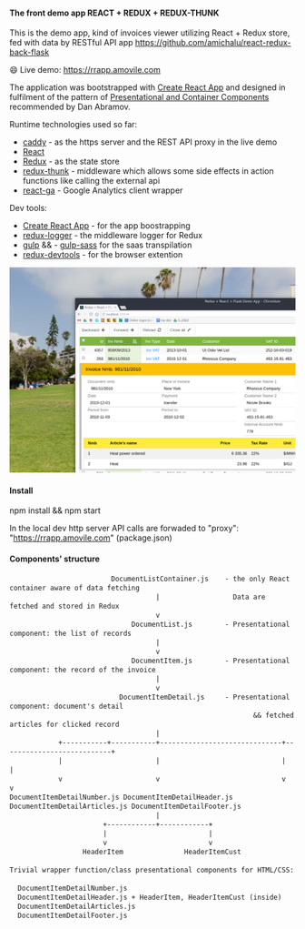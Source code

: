 #### The front demo app REACT + REDUX + REDUX-THUNK

This is the demo app, kind of invoices viewer utilizing React + Redux store, fed with data by RESTful API app  https://github.com/amichalu/react-redux-back-flask

:smile: Live demo: https://rrapp.amovile.com

The application was bootstrapped with [Create React App](https://github.com/facebookincubator/create-react-app) and designed in fulfilment of the pattern of [Presentational and Container Components](https://medium.com/@dan_abramov/smart-and-dumb-components-7ca2f9a7c7d0) recommended by Dan Abramov.

Runtime technologies used so far:

* [caddy](https://caddyserver.com/) - as the https server and the REST API proxy in the live demo
* [React](https://facebook.github.io/react/)
* [Redux](http://redux.js.org/) - as the state store
* [redux-thunk](https://github.com/gaearon/redux-thunk) - middleware which allows some side effects in action functions like calling the external api
* [react-ga](https://github.com/react-ga/react-ga) - Google Analytics client wrapper

Dev tools:

* [Create React App](https://github.com/facebookincubator/create-react-app) - for the app boostrapping
* [redux-logger](https://github.com/evgenyrodionov/redux-logger) - the middleware logger for Redux
* [gulp](http://gulpjs.com) &&  - [gulp-sass](https://www.npmjs.com/package/gulp-sass) for the saas transpilation
* [redux-devtools](https://github.com/gaearon/redux-devtools) - for the browser extention

![OneToManyReactAppScrSht](https://github.com/amichalu/react-redux-front/blob/master/img/main.png)

#### Install

npm install && npm start

In the local dev http server API calls are forwaded to "proxy": "https://rrapp.amovile.com" (package.json)

#### Components' structure 


```
                         DocumentListContainer.js    - the only React container aware of data fetching 
                                    |                  Data are fetched and stored in Redux
                                    v
                              DocumentList.js        - Presentational component: the list of records
                                    |         
                                    v
                              DocumentItem.js        - Presentational component: the record of the invoice
                                    |         
                                    v
                           DocumentItemDetail.js     - Presentational component: document's detail 
                                                            && fetched articles for clicked record
                                    |
            +-----------+-----------+------------------------------+---------------------------+
            |                       |                              |                           | 
            v                       v                              v                           v
DocumentItemDetailNumber.js DocumentItemDetailHeader.js DocumentItemDetailArticles.js DocumentItemDetailFooter.js
                                    |
                       +------------+------------+
                       |                         |
                       v                         v
                  HeaderItem               HeaderItemCust   

Trivial wrapper function/class presentational components for HTML/CSS:

  DocumentItemDetailNumber.js
  DocumentItemDetailHeader.js + HeaderItem, HeaderItemCust (inside)
  DocumentItemDetailArticles.js
  DocumentItemDetailFooter.js 

```


